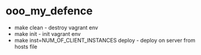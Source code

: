 # ooo_my_defence

- make clean - destroy vagrant env
- make init - init vagrant env
- make inst=NUM_OF_CLIENT_INSTANCES deploy - deploy on server from hosts file
